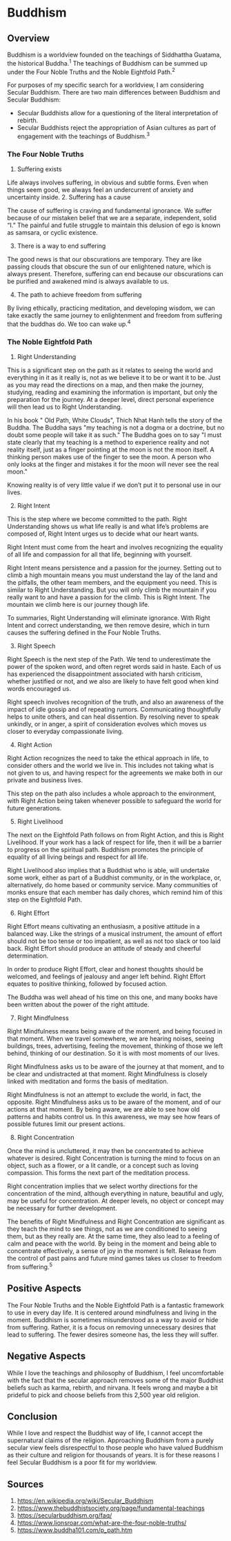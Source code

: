 # Buddhism
## Overview
Buddhism is a worldview founded on the teachings of Siddhattha Guatama, the historical Buddha.<sup>1</sup> The teachings of Buddhism can be summed up under the Four Noble Truths and the Noble Eightfold Path.<sup>2</sup>

For purposes of my specific search for a worldview, I am considering Secular Buddhism. There are two main differences between Buddhism and Secular Buddhism:
 - Secular Buddhists allow for a questioning of the literal interpretation of rebirth.
 - Secular Buddhists reject the appropriation of Asian cultures as part of engagement with the teachings of Buddhism.<sup>3</sup>

### The Four Noble Truths
1. Suffering exists

Life always involves suffering, in obvious and subtle forms. Even when things seem good, we always feel an undercurrent of anxiety and uncertainty inside.
2. Suffering has a cause

The cause of suffering is craving and fundamental ignorance. We suffer because of our mistaken belief that we are a separate, independent, solid “I.” The painful and futile struggle to maintain this delusion of ego is known as samsara, or cyclic existence.

3. There is a way to end suffering

The good news is that our obscurations are temporary. They are like passing clouds that obscure the sun of our enlightened nature, which is always present. Therefore, suffering can end because our obscurations can be purified and awakened mind is always available to us.

4. The path to achieve freedom from suffering

By living ethically, practicing meditation, and developing wisdom, we can take exactly the same journey to enlightenment and freedom from suffering that the buddhas do. We too can wake up.<sup>4</sup>

### The Noble Eightfold Path
1. Right Understanding

This is a significant step on the path as it relates to seeing the world and everything in it as it really is, not as we believe it to be or want it to be. Just as you may read the directions on a map, and then make the journey, studying, reading and examining the information is important, but only the preparation for the journey. At a deeper level, direct personal experience will then lead us to Right Understanding.

In his book " Old Path, White Clouds", Thich Nhat Hanh tells the story of the Buddha. The Buddha says "my teaching is not a dogma or a doctrine, but no doubt some people will take it as such." The Buddha goes on to say "I must state clearly that my teaching is a method to experience reality and not reality itself, just as a finger pointing at the moon is not the moon itself. A thinking person makes use of the finger to see the moon. A person who only looks at the finger and mistakes it for the moon will never see the real moon."

Knowing reality is of very little value if we don’t put it to personal use in our lives.  

2. Right Intent

This is the step where we become committed to the path. Right Understanding shows us what life really is and what life’s problems are composed of, Right Intent urges us to decide what our heart wants.

Right Intent must come from the heart and involves recognizing the equality of all life and compassion for all that life, beginning with yourself.

Right Intent means persistence and a passion for the journey. Setting out to climb a high mountain means you must understand the lay of the land and the pitfalls, the other team members, and the equipment you need. This is similar to Right Understanding. But you will only climb the mountain if you really want to and have a passion for the climb. This is Right Intent. The mountain we climb here is our journey though life.

To summaries, Right Understanding will eliminate ignorance. With Right Intent and correct understanding, we then remove desire, which in turn causes the suffering defined in the Four Noble Truths.

3. Right Speech

Right Speech is the next step of the Path. We tend to underestimate the power of the spoken word, and often regret words said in haste. Each of us has experienced the disappointment associated with harsh criticism, whether justified or not, and we also are likely to have felt good when kind words encouraged us.

Right speech involves recognition of the truth, and also an awareness of the impact of idle gossip and of repeating rumors. Communicating thoughtfully helps to unite others, and can heal dissention. By resolving never to speak unkindly, or in anger, a spirit of consideration evolves which moves us closer to everyday compassionate living.

4. Right Action

Right Action recognizes the need to take the ethical approach in life, to consider others and the world we live in. This includes not taking what is not given to us, and having respect for the agreements we make both in our private and business lives.

This step on the path also includes a whole approach to the environment, with Right Action being taken whenever possible to safeguard the world for future generations.

5. Right Livelihood

The next on the Eightfold Path follows on from Right Action, and this is Right Livelihood. If your work has a lack of respect for life, then it will be a barrier to progress on the spiritual path. Buddhism promotes the principle of equality of all living beings and respect for all life.

Right Livelihood also implies that a Buddhist who is able, will undertake some work, either as part of a Buddhist community, or in the workplace, or, alternatively, do home based or community service. Many communities of monks ensure that each member has daily chores, which remind him of this step on the Eightfold Path.

6. Right Effort

Right Effort means cultivating an enthusiasm, a positive attitude in a balanced way. Like the strings of a musical instrument, the amount of effort should not be too tense or too impatient, as well as not too slack or too laid back. Right Effort should produce an attitude of steady and cheerful determination.

In order to produce Right Effort, clear and honest thoughts should be welcomed, and feelings of jealousy and anger left behind. Right Effort equates to positive thinking, followed by focused action.

The Buddha was well ahead of his time on this one, and many books have been written about the power of the right attitude.

7. Right Mindfulness

Right Mindfulness means being aware of the moment, and being focused in that moment. When we travel somewhere, we are hearing noises, seeing buildings, trees, advertising, feeling the movement, thinking of those we left behind, thinking of our destination. So it is with most moments of our lives.

Right Mindfulness asks us to be aware of the journey at that moment, and to be clear and undistracted at that moment. Right Mindfulness is closely linked with meditation and forms the basis of meditation.

Right Mindfulness is not an attempt to exclude the world, in fact, the opposite. Right Mindfulness asks us to be aware of the moment, and of our actions at that moment. By being aware, we are able to see how old patterns and habits control us. In this awareness, we may see how fears of possible futures limit our present actions.

8. Right Concentration

Once the mind is uncluttered, it may then be concentrated to achieve whatever is desired. Right Concentration is turning the mind to focus on an object, such as a flower, or a lit candle, or a concept such as loving compassion. This forms the next part of the meditation process.

Right concentration implies that we select worthy directions for the concentration of the mind, although everything in nature, beautiful and ugly, may be useful for concentration. At deeper levels, no object or concept may be necessary for further development.

The benefits of Right Mindfulness and Right Concentration are significant as they teach the mind to see things, not as we are conditioned to seeing them, but as they really are. At the same time, they also lead to a feeling of calm and peace with the world. By being in the moment and being able to concentrate effectively, a sense of joy in the moment is felt. Release from the control of past pains and future mind games takes us closer to freedom from suffering.<sup>5</sup>

## Positive Aspects

The Four Noble Truths and the Noble Eightfold Path is a fantastic framework to use in every day life. It is centered around mindfulness and living in the moment. Buddhism is sometimes misunderstood as a way to avoid or hide from suffering. Rather, it is a focus on removing unnecessary desires that lead to suffering. The fewer desires someone has, the less they will suffer.

## Negative Aspects

While I love the teachings and philosophy of Buddhism, I feel uncomfortable with the fact that the secular approach removes some of the major Buddhist beliefs such as karma, rebirth, and nirvana. It feels wrong and maybe a bit prideful to pick and choose beliefs from this 2,500 year old religion.

## Conclusion

While I love and respect the Buddhist way of life, I cannot accept the supernatural claims of the religion. Approaching Buddhism from a purely secular view feels disrespectful to those people who have valued Buddhism as their culture and religion for thousands of years. It is for these reasons I feel Secular Buddhism is a poor fit for my worldview.

## Sources
1. https://en.wikipedia.org/wiki/Secular_Buddhism
2. https://www.thebuddhistsociety.org/page/fundamental-teachings
3. https://secularbuddhism.org/faq/
4. https://www.lionsroar.com/what-are-the-four-noble-truths/
5. https://www.buddha101.com/p_path.htm
